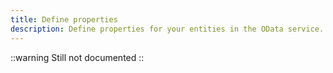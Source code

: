 ```yaml
---
title: Define properties
description: Define properties for your entities in the OData service.
---
```


::warning
Still not documented
::
